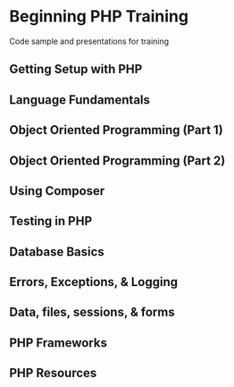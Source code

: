 # Beginning PHP Training
Code sample and presentations for training

## Getting Setup with PHP
## Language Fundamentals
## Object Oriented Programming (Part 1)
## Object Oriented Programming (Part 2)
## Using Composer
## Testing in PHP
## Database Basics
## Errors, Exceptions, & Logging
## Data, files, sessions, & forms
## PHP Frameworks
## PHP Resources

